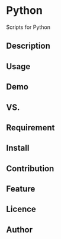 # Python

Scripts for Python

## Description

## Usage


## Demo

## VS. 

## Requirement

## Install

## Contribution

## Feature

## Licence

## Author
